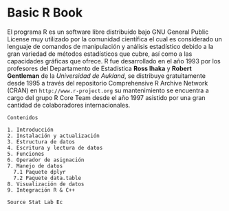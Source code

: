 Basic R Book 
==============

El programa R es un software libre distribuido bajo GNU General Public License muy utilizado por la comunidad científica el cual es considerado un lenguaje de comandos de manipulación y análisis estadístico debido a la gran variedad de métodos estadísticos que cubre, así como a las capacidades gráficas que ofrece. R fue desarrollado en el año 1993
por los profesores del Departamento de Estadística **Ross Ihaka** y **Robert Gentleman** de la *Universidad de Aukland*, se distribuye gratuitamente desde 1995 a través del repositorio Comprehensive R Archive Network (CRAN) en `http://www.r-project.org` su mantenimiento se encuentra a cargo del grupo R Core Team desde el año 1997 asistido
por una gran cantidad de colaboradores internacionales.

```
Contenidos

1. Introducción
2. Instalación y actualización
3. Estructura de datos
4. Escritura y lectura de datos
5. Funciones
6. Operador de asignación
7. Manejo de datos
  7.1 Paquete dplyr
  7.2 Paquete data.table
8. Visualización de datos
9. Integración R & C++
```

`Source Stat Lab Ec`
